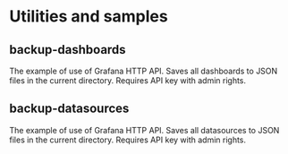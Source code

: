 # Utilities and samples

## backup-dashboards

The example of use of Grafana HTTP API.
Saves all dashboards to JSON files in the current directory.
Requires API key with admin rights.

## backup-datasources

The example of use of Grafana HTTP API.
Saves all datasources to JSON files in the current directory.
Requires API key with admin rights.

